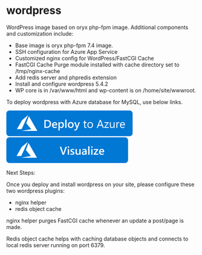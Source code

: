 # wordpress

WordPress image based on oryx php-fpm image. Additional components and customization include:

- Base image is oryx php-fpm 7.4 image.
- SSH configuration for Azure App Service
- Customized nginx config for WordPress/FastCGI Cache
- FastCGI Cache Purge module installed with cache directory set to /tmp/nginx-cache
- Add redis server and phpredis extension
- Install and configure wordpress 5.4.2
- WP core is in /var/www/html and wp-content is on /home/site/wwwroot.

To deploy wordpress with Azure database for MySQL, use below links.

[![Deploy To Azure](https://raw.githubusercontent.com/Azure/azure-quickstart-templates/master/1-CONTRIBUTION-GUIDE/images/deploytoazure.svg?sanitize=true)](https://portal.azure.com/#create/Microsoft.Template/uri/https%3A%2F%2Fraw.githubusercontent.com%2Fsureddy1%2F101-azure-app-service-linux-wordpress%2Fmaster%2Fazuredeploy.json)
[![Visualize](https://raw.githubusercontent.com/Azure/azure-quickstart-templates/master/1-CONTRIBUTION-GUIDE/images/visualizebutton.svg?sanitize=true)](http://armviz.io/#/?load=https%3A%2F%2Fraw.githubusercontent.com%2Fsureddy1%2F101-azure-app-service-linux-wordpress%2Fmaster%2Fazuredeploy.json)

Next Steps:

Once you deploy and install wordpress on your site, please configure these two wordpress plugins: 

- nginx helper
- redis object cache

nginx helper purges FastCGI cache whenever an update a post/page is made.

Redis object cache helps with caching database objects and connects to local redis server running on port 6379.
